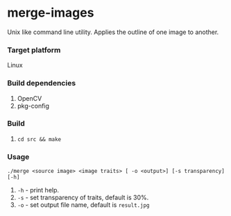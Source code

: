 # merge-images
Unix like command line utility. Applies the outline of one image to another.

### Target platform
Linux

### Build dependencies
1. OpenCV
2. pkg-config

### Build
1. `cd src && make`

### Usage
`./merge <source image> <image traits> [ -o <output>] [-s transparency] [-h]`
1. `-h` - print help.
2. `-s` - set transparency of traits, default is 30%.
3. `-o` - set output file name, default is `result.jpg`
